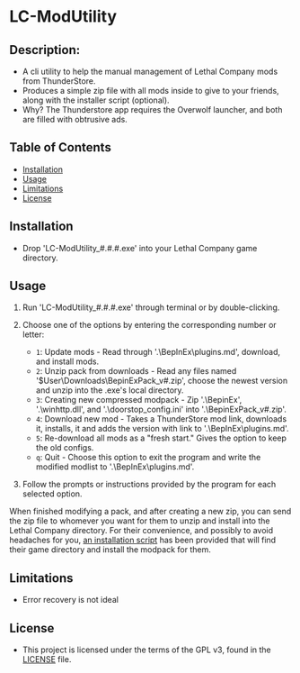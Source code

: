 
# LC-ModUtility

## Description:

- A cli utility to help the manual management of Lethal Company mods from ThunderStore. 
- Produces a simple zip file with all mods inside to give to your friends, along with the installer script (optional).
- Why? The Thunderstore app requires the Overwolf launcher, and both are filled with obtrusive ads.

## Table of Contents

- [Installation](#installation)
- [Usage](#usage)
- [Limitations](#limitations)
- [License](#license)



## Installation

- Drop 'LC-ModUtility_#.#.#.exe' into your Lethal Company game directory.

## Usage

1. Run 'LC-ModUtility_#.#.#.exe' through terminal or by double-clicking.
2. Choose one of the options by entering the corresponding number or letter:

    - `1`: Update mods - Read through '.\BepInEx\plugins.md', download, and install mods.
    - `2`: Unzip pack from downloads - Read any files named '\$User\Downloads\BepinExPack_v#.zip', 
   choose the newest version and unzip into the .exe's local directory.
    - `3`: Creating new compressed modpack - Zip '.\BepinEx\', '.\winhttp.dll', and '.\doorstop_config.ini' into 
   '.\BepinExPack_v#.zip'.
    - `4`: Download new mod - Takes a ThunderStore mod link, downloads it, installs, it and adds the version with 
   link to '.\BepInEx\plugins.md'.
    - `5`: Re-download all mods as a "fresh start." Gives the option to keep the old configs.
    - `q`: Quit - Choose this option to exit the program and write the modified modlist to '.\BepInEx\plugins.md'.
   
3. Follow the prompts or instructions provided by the program for each selected option.

When finished modifying a pack, and after creating a new zip, you can send the zip file to whomever you want for them 
to unzip and install into the Lethal Company directory. For their convenience, and possibly to avoid headaches for you,
[an installation script](./Update-Lethal-Company-Modpack.bat) has been provided that will find their game directory and
install the modpack for them.

## Limitations

- Error recovery is not ideal

## License

- This project is licensed under the terms of the GPL v3, found in the [LICENSE](LICENSE) file.

